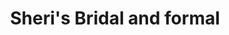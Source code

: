 ---
title: "Sheri's Bridal and formal"
url: /fort-smith/sheris-bridal-and-formal/
shop: Kleidung
---